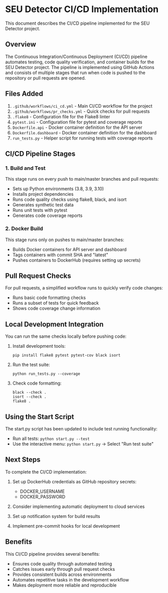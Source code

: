 # SEU Detector CI/CD Implementation

This document describes the CI/CD pipeline implemented for the SEU Detector project.

## Overview

The Continuous Integration/Continuous Deployment (CI/CD) pipeline automates testing, code quality verification, and container builds for the SEU Detector project. The pipeline is implemented using GitHub Actions and consists of multiple stages that run when code is pushed to the repository or pull requests are opened.

## Files Added

1. `.github/workflows/ci_cd.yml` - Main CI/CD workflow for the project
2. `.github/workflows/pr_checks.yml` - Quick checks for pull requests
3. `.flake8` - Configuration file for the Flake8 linter
4. `pytest.ini` - Configuration file for pytest and coverage reports
5. `Dockerfile.api` - Docker container definition for the API server
6. `Dockerfile.dashboard` - Docker container definition for the dashboard
7. `run_tests.py` - Helper script for running tests with coverage reports

## CI/CD Pipeline Stages

### 1. Build and Test

This stage runs on every push to main/master branches and pull requests:

- Sets up Python environments (3.8, 3.9, 3.10)
- Installs project dependencies
- Runs code quality checks using flake8, black, and isort
- Generates synthetic test data
- Runs unit tests with pytest
- Generates code coverage reports

### 2. Docker Build

This stage runs only on pushes to main/master branches:

- Builds Docker containers for API server and dashboard
- Tags containers with commit SHA and "latest"
- Pushes containers to DockerHub (requires setting up secrets)

## Pull Request Checks

For pull requests, a simplified workflow runs to quickly verify code changes:

- Runs basic code formatting checks
- Runs a subset of tests for quick feedback
- Shows code coverage change information

## Local Development Integration

You can run the same checks locally before pushing code:

1. Install development tools:
   ```
   pip install flake8 pytest pytest-cov black isort
   ```

2. Run the test suite:
   ```
   python run_tests.py --coverage
   ```

3. Check code formatting:
   ```
   black --check .
   isort --check .
   flake8 .
   ```

## Using the Start Script

The start.py script has been updated to include test running functionality:

- Run all tests: `python start.py --test`
- Use the interactive menu: `python start.py` → Select "Run test suite"

## Next Steps

To complete the CI/CD implementation:

1. Set up DockerHub credentials as GitHub repository secrets:
   - DOCKER_USERNAME
   - DOCKER_PASSWORD

2. Consider implementing automatic deployment to cloud services

3. Set up notification system for build results

4. Implement pre-commit hooks for local development

## Benefits

This CI/CD pipeline provides several benefits:

- Ensures code quality through automated testing
- Catches issues early through pull request checks
- Provides consistent builds across environments
- Automates repetitive tasks in the development workflow
- Makes deployment more reliable and reproducible
